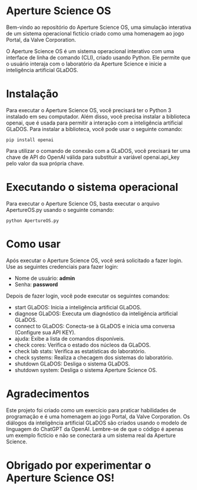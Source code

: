 # Aperture Science OS
Bem-vindo ao repositório do Aperture Science OS, uma simulação interativa de um sistema operacional fictício criado como uma homenagem ao jogo Portal, da Valve Corporation.

O Aperture Science OS é um sistema operacional interativo com uma interface de linha de comando (CLI), criado usando Python. Ele permite que o usuário interaja com o laboratório da Aperture Science e inicie a inteligência artificial GLaDOS.

# Instalação
Para executar o Aperture Science OS, você precisará ter o Python 3 instalado em seu computador. Além disso, você precisa instalar a biblioteca openai, que é usada para permitir a interação com a inteligência artificial GLaDOS. Para instalar a biblioteca, você pode usar o seguinte comando:

```
pip install openai
```
Para utilizar o comando de conexão com a GLaDOS, você precisará ter uma chave de API do OpenAI válida para substituir a variável openai.api_key pelo valor da sua própria chave.

# Executando o sistema operacional
Para executar o Aperture Science OS, basta executar o arquivo ApertureOS.py usando o seguinte comando:

```
python ApertureOS.py
```
# Como usar
Após executar o Aperture Science OS, você será solicitado a fazer login. 
Use as seguintes credenciais para fazer login:

- Nome de usuário: **admin**
- Senha: **password**

Depois de fazer login, você pode executar os seguintes comandos:

- start GLaDOS: Inicia a inteligência artificial GLaDOS.
- diagnose GLaDOS: Executa um diagnóstico da inteligência artificial GLaDOS.
- connect to GLaDOS: Conecta-se à GLaDOS e inicia uma conversa (Configure sua API KEY).
- ajuda: Exibe a lista de comandos disponíveis.
- check cores: Verifica o estado dos núcleos da GLaDOS.
- check lab stats: Verifica as estatísticas do laboratório.
- check systems: Realiza a checagem dos sistemas do laboratório.
- shutdown GLaDOS: Desliga o sistema GLaDOS.
- shutdown system: Desliga o sistema Aperture Science OS.

# Agradecimentos
Este projeto foi criado como um exercício para praticar habilidades de programação e é uma homenagem ao jogo Portal, da Valve Corporation. Os diálogos da inteligência artificial GLaDOS são criados usando o modelo de linguagem do ChatGPT da OpenAI.
Lembre-se de que o código é apenas um exemplo fictício e não se conectará a um sistema real da Aperture Science.

# Obrigado por experimentar o Aperture Science OS!

